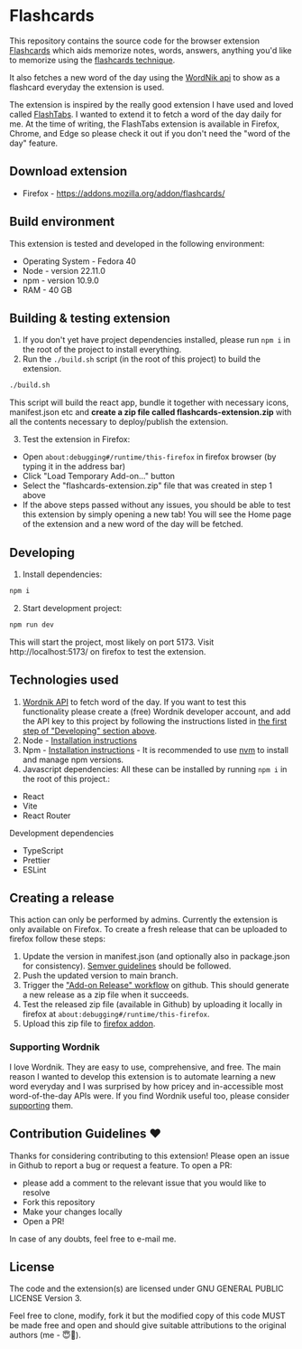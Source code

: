 # Flashcards

This repository contains the source code for the browser extension [Flashcards](https://addons.mozilla.org/addon/flashcards/) which aids memorize notes, words, answers, anything you'd like to memorize using the [flashcards technique](https://en.wikipedia.org/wiki/Flashcard).

It also fetches a new word of the day using the [WordNik api](https://www.wordnik.com/word-of-the-day) to show as a flashcard everyday the extension is used.

The extension is inspired by the really good extension I have used and loved called [FlashTabs](https://chromewebstore.google.com/detail/flashtabs/gcgdbnfebnhdbffnohjibaomkiepmfnb?pli=1).
I wanted to extend it to fetch a word of the day daily for me. At the time of writing, the FlashTabs extension is available in Firefox, Chrome, and Edge so please check it out if you don't need the "word of the day" feature.

## Download extension

- Firefox - https://addons.mozilla.org/addon/flashcards/

## Build environment

This extension is tested and developed in the following environment:

- Operating System - Fedora 40
- Node - version 22.11.0
- npm - version 10.9.0
- RAM - 40 GB

## Building & testing extension

1. If you don't yet have project dependencies installed, please run `npm i` in the root of the project to install everything.
2. Run the `./build.sh` script (in the root of this project) to build the extension.

```bash
./build.sh
```

This script will build the react app, bundle it together with necessary icons, manifest.json etc and **create a zip file called flashcards-extension.zip** with all the contents necessary to deploy/publish the extension.

3. Test the extension in Firefox:

- Open `about:debugging#/runtime/this-firefox` in firefox browser (by typing it in the address bar)
- Click "Load Temporary Add-on..." button
- Select the "flashcards-extension.zip" file that was created in step 1 above
- If the above steps passed without any issues, you should be able to test this extension by simply opening a new tab! You will see the Home page of the extension and a new word of the day will be fetched.

## Developing

1. Install dependencies:

```bash
npm i
```

2. Start development project:

```bash
npm run dev
```

This will start the project, most likely on port 5173.
Visit http://localhost:5173/ on firefox to test the extension.

## Technologies used

1. [Wordnik API](https://developer.wordnik.com/) to fetch word of the day. If you want to test this functionality please create a (free) Wordnik developer account, and add the API key to this project by following the instructions listed in [the first step of "Developing" section above](#developing).
2. Node - [Installation instructions](https://nodejs.org/en/download)
3. Npm - [Installation instructions](https://docs.npmjs.com/downloading-and-installing-node-js-and-npm#using-a-node-version-manager-to-install-nodejs-and-npm) - It is recommended to use [nvm](https://github.com/nvm-sh/nvm) to install and manage npm versions.
4. Javascript dependencies: All these can be installed by running `npm i` in the root of this project.:

- React
- Vite
- React Router

Development dependencies

- TypeScript
- Prettier
- ESLint

## Creating a release

This action can only be performed by admins.
Currently the extension is only available on Firefox. To create a fresh release that can be uploaded to firefox follow these steps:

1. Update the version in manifest.json (and optionally also in package.json for consistency). [Semver guidelines](https://semver.org/) should be followed.
2. Push the updated version to main branch.
3. Trigger the ["Add-on Release" workflow](https://github.com/Dinika/flashcards/actions/workflows/release.yml) on github. This should generate a new release as a zip file when it succeeds.
4. Test the released zip file (available in Github) by uploading it locally in firefox at `about:debugging#/runtime/this-firefox`.
5. Upload this zip file to [firefox addon](https://addons.mozilla.org/en-US/developers/addon/flashcards/versions/submit/).

### Supporting Wordnik

I love Wordnik. They are easy to use, comprehensive, and free. The main reason I wanted to develop this extension is to automate learning a new word everyday and I was surprised by how pricey and in-accessible most word-of-the-day APIs were.
If you find Wordnik useful too, please consider [supporting](https://developer.wordnik.com/support) them.

## Contribution Guidelines ♥️

Thanks for considering contributing to this extension!
Please open an issue in Github to report a bug or request a feature.
To open a PR:

- please add a comment to the relevant issue that you would like to resolve
- Fork this repository
- Make your changes locally
- Open a PR!

In case of any doubts, feel free to e-mail me.

## License

The code and the extension(s) are licensed under GNU GENERAL PUBLIC LICENSE Version 3.

Feel free to clone, modify, fork it but the modified copy of this code MUST be made free and open and should give suitable attributions to the original authors (me - 😇🫣).
